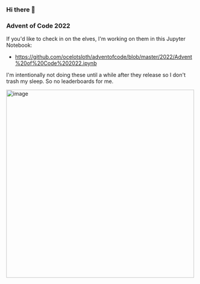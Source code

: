 ### Hi there 👋

### Advent of Code 2022

If you'd like to check in on the elves, I'm working on them in this Jupyter Notebook:

  - https://github.com/ocelotsloth/adventofcode/blob/master/2022/Advent%20of%20Code%202022.ipynb

I'm intentionally not doing these until a while after they release so I don't trash my sleep. So no leaderboards for me.

<img src="https://user-images.githubusercontent.com/9255772/206336757-7092d24c-6309-43f4-8205-b889658a030a.png" alt="image" width="500em">


<!--
**ocelotsloth/ocelotsloth** is a ✨ _special_ ✨ repository because its `README.md` (this file) appears on your GitHub profile.

Here are some ideas to get you started:

- 🔭 I’m currently working on ...
- 🌱 I’m currently learning ...
- 👯 I’m looking to collaborate on ...
- 🤔 I’m looking for help with ...
- 💬 Ask me about ...
- 📫 How to reach me: ...
- 😄 Pronouns: ...
- ⚡ Fun fact: ...
-->
